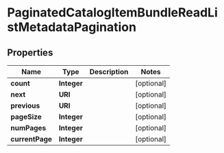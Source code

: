 

# PaginatedCatalogItemBundleReadListMetadataPagination


## Properties

| Name | Type | Description | Notes |
|------------ | ------------- | ------------- | -------------|
|**count** | **Integer** |  |  [optional] |
|**next** | **URI** |  |  [optional] |
|**previous** | **URI** |  |  [optional] |
|**pageSize** | **Integer** |  |  [optional] |
|**numPages** | **Integer** |  |  [optional] |
|**currentPage** | **Integer** |  |  [optional] |



